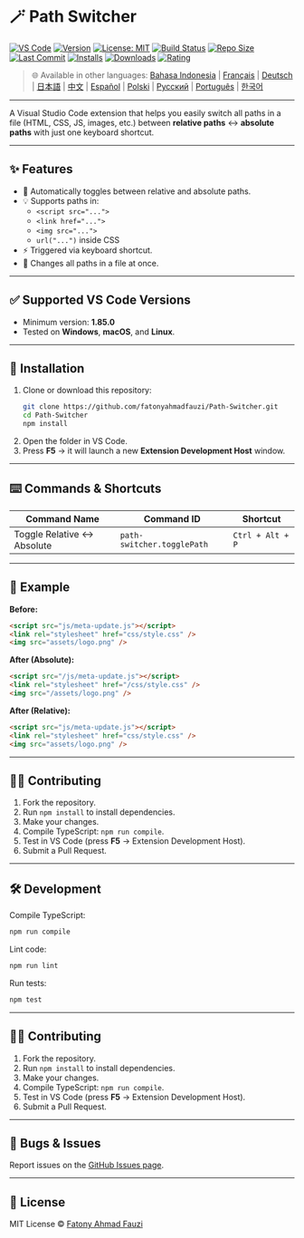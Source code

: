 # 🪄 Path Switcher

<!-- 🌍 GitHub-friendly (SVG badges) -->

[![VS Code](https://img.shields.io/badge/VS%20Code-1.85.0+-blue.svg)](https://code.visualstudio.com/)
[![Version](https://img.shields.io/github/v/release/fatonyahmadfauzi/Path-Switcher?color=blue.svg)](https://github.com/fatonyahmadfauzi/Path-Switcher/releases)
[![License: MIT](https://img.shields.io/github/license/fatonyahmadfauzi/Path-Switcher?color=green.svg)](LICENSE)
[![Build Status](https://github.com/fatonyahmadfauzi/Path-Switcher/actions/workflows/main.yml/badge.svg)](https://github.com/fatonyahmadfauzi/Path-Switcher/actions)
[![Repo Size](https://img.shields.io/github/repo-size/fatonyahmadfauzi/Path-Switcher?color=yellow.svg)](https://github.com/fatonyahmadfauzi/Path-Switcher)
[![Last Commit](https://img.shields.io/github/last-commit/fatonyahmadfauzi/Path-Switcher?color=brightgreen.svg)](https://github.com/fatonyahmadfauzi/Path-Switcher/commits/main)
[![Installs](https://vsmarketplacebadges.dev/installs-short/fatonyahmadfauzi.path-switcher.svg)](https://marketplace.visualstudio.com/items?itemName=fatonyahmadfauzi.path-switcher)
[![Downloads](https://vsmarketplacebadges.dev/downloads-short/fatonyahmadfauzi.path-switcher.svg)](https://marketplace.visualstudio.com/items?itemName=fatonyahmadfauzi.path-switcher)
[![Rating](https://vsmarketplacebadges.dev/rating-short/fatonyahmadfauzi.path-switcher.svg)](https://marketplace.visualstudio.com/items?itemName=fatonyahmadfauzi.path-switcher)

> 🌐 Available in other languages: [Bahasa Indonesia](docs/lang/README-ID.md) | [Français](docs/lang/README-FR.md) | [Deutsch](docs/lang/README-DE.md) | [日本語](docs/lang/README-JP.md) | [中文](docs/lang/README-ZH.md) | [Español](docs/lang/README-ES.md) | [Polski](docs/lang/README-PL.md) | [Русский](docs/lang/README-RU.md) | [Português](docs/lang/README-PT.md) | [한국어](docs/lang/README-KO.md)

---

A Visual Studio Code extension that helps you easily switch all paths in a file (HTML, CSS, JS, images, etc.) between **relative paths** ↔️ **absolute paths** with just one keyboard shortcut.

---

## ✨ Features

- 🔁 Automatically toggles between relative and absolute paths.
- 💡 Supports paths in:
  - `<script src="...">`
  - `<link href="...">`
  - `<img src="...">`
  - `url("...")` inside CSS
- ⚡ Triggered via keyboard shortcut.
- 🧭 Changes all paths in a file at once.

---

## ✅ Supported VS Code Versions

- Minimum version: **1.85.0**
- Tested on **Windows**, **macOS**, and **Linux**.

---

## 🧩 Installation

1. Clone or download this repository:
   ```bash
   git clone https://github.com/fatonyahmadfauzi/Path-Switcher.git
   cd Path-Switcher
   npm install
   ```
2. Open the folder in VS Code.
3. Press **F5** → it will launch a new **Extension Development Host** window.

---

## ⌨️ Commands & Shortcuts

| Command Name                | Command ID                 | Shortcut         |
| --------------------------- | -------------------------- | ---------------- |
| Toggle Relative ↔️ Absolute | `path-switcher.togglePath` | `Ctrl + Alt + P` |

---

## 🧠 Example

**Before:**

```html
<script src="js/meta-update.js"></script>
<link rel="stylesheet" href="css/style.css" />
<img src="assets/logo.png" />
```

**After (Absolute):**

```html
<script src="/js/meta-update.js"></script>
<link rel="stylesheet" href="/css/style.css" />
<img src="/assets/logo.png" />
```

**After (Relative):**

```html
<script src="js/meta-update.js"></script>
<link rel="stylesheet" href="css/style.css" />
<img src="assets/logo.png" />
```

---

## 🧑‍💻 Contributing

1. Fork the repository.
2. Run `npm install` to install dependencies.
3. Make your changes.
4. Compile TypeScript: `npm run compile`.
5. Test in VS Code (press **F5** → Extension Development Host).
6. Submit a Pull Request.

---

## 🛠️ Development

Compile TypeScript:

```bash
npm run compile
```

Lint code:

```bash
npm run lint
```

Run tests:

```bash
npm test
```

---

## 🧑‍💻 Contributing

1. Fork the repository.
2. Run `npm install` to install dependencies.
3. Make your changes.
4. Compile TypeScript: `npm run compile`.
5. Test in VS Code (press **F5** → Extension Development Host).
6. Submit a Pull Request.

---

## 🐞 Bugs & Issues

Report issues on the [GitHub Issues page](https://github.com/fatonyahmadfauzi/Path-Switcher/issues).

---

## 🧾 License

MIT License © [Fatony Ahmad Fauzi](LICENSE)
